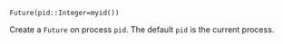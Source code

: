 ```
Future(pid::Integer=myid())
```

Create a `Future` on process `pid`. The default `pid` is the current process.
